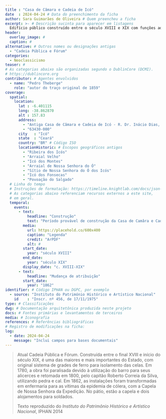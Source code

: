 ```yaml
---
title : "Casa de Câmara e Cadeia de Icó"
date  : 2024-04-24 # Data do preenchimento da ficha
author: Sara Guimarães de Oliveira # Quem preencheu a ficha
excerpt: >- # Descrição sucinta para aparecer em listagens
  Edifício público construído entre o século XVIII e XIX com funções administravias e penais.
header:
  overlay_image: #
  caption: #
alternative: # Outros nomes ou designações antigas
  - "Cadeia Pública e Fórum"
categories:
  - Neoclassicismo
teaser: #
# As categorias abaixo são organizadas segundo o DublinCore (DCMI).
# https://dublincore.org
contributor: # Agentes envolvidos
  - name: "Pedro Theberge"
    role: "autor do traço original de 1859"
coverage:
  spatial:
    location:
      lat : -6.401115
      long: -38.862870
      alt : 157.83
      address:
        - "Antiga Casa de Câmara e Cadeia de Icó - R. Dr. Inácio Dias, 1274-1370 - Centro"
        - "63430-000"
      city   : "Icó"
      state  : "Ceará"
      country: "BR" # Código ISO
      locationHistoric: # Escopos geográficos antigos
        - "Ribeira dos Icós"
        - "Arraial Velho"
        - "Icó dos Montes"
        - "Arraial de Nossa Senhora do Ó"
        - "Sítio de Nossa Senhora do Ó dos Icós"
        - "Icó dos Fonsecas"
        - "Povoação do Salgado"
  # Linha do tempo
  # Instruções de formatação: https://timeline.knightlab.com/docs/json-format.html
  # As categorias abaixo referenciam recursos externos a este site,
  # em geral.
  temporal:
    events:
      - text:
          headline: "Construção"
          text: "Período provável de construção da Casa de Camâra e Cadeia de Icó"
        media:
          url: https://placehold.co/600x400
          caption: "Legenda"
          credit: "ArPDF"
          alt: #
        start_date:
          year: "século XVIII"
        end_date:
          year: "século XIX"
        display_date: "c. XVIII-XIX"
      - text:
          headline: "Mudança de atribuição"
        start_date:
          year: "1862"
identifier: # Código IPHAN ou DGPC, por exemplo
  - source: "Instituto do Património Histórico e Artístico Nacional"
    id    : "Inscr. nº 456, de 17/11/1975"
type: # Classificações
dwg: # Documentação arquitetônica produzida neste projeto
docs: # Fontes primárias e levantamentos de terceiros
media: # Iconografia
references: # Referências bibliográficas
# Registro de modificações na ficha:
log:
  - date: 2024-04-24
    message: "Inclui campos para bases documentais"
---
```


<blockquote>

Atual Cadeia Pública e Fórum. Construída entre o final XVIII e início do século XIX, é uma das maiores e mais importantes do Estado, com original sistema de grades de ferro para isolamento das celas. Em 1780, a obra foi paralisada devido à utilização do barro para seus alicerces e retomada em 1800, pelo capitão Roberto Correia da Silva, utilizando pedra e cal. Em 1862, as instalações foram transformadas em enfermaria para as vítimas da epidemia de cólera, com a Capela de Nossa Senhora da Expedição. No pátio, estão a capela e dois alojamentos para soldados.
  <!--
     -Atenção: o texto da descrição só pode ser reproduzido de outras
     -fontes que sejam de domínio público, como os inventários e processos
     -do IPHAN e de outros órgãos públicos.
     -->
  <footer class="figure-caption col-md-8 offset-md-4">Texto reproduzido
  do <cite>Instituto do Patrimônio Histórico e Artístico Nacional</cite>, IPHAN
  2014</footer>
</blockquote>
